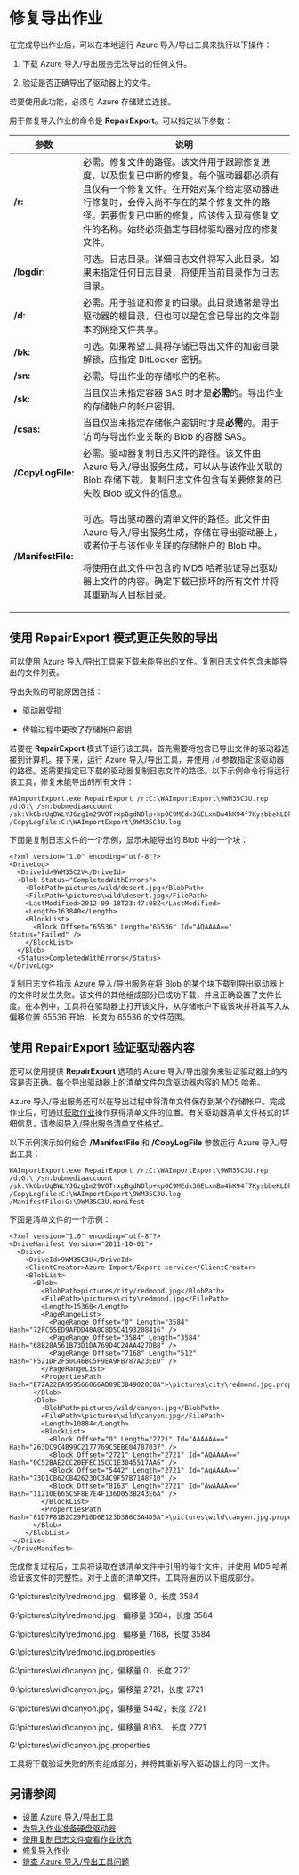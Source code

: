 <properties
    pageTitle="修复 Azure 导出作业 | Azure"
    description="了解如何使用 Azure 导入/导出服务修复已创建和运行的导出作业。"
    author="muralikk"
    manager="syadav"
    editor="tysonn"
    services="storage"
    documentationcenter="" />  

<tags
    ms.assetid="728e2a42-04ce-4be8-9375-e9e2bc6827a5"
    ms.service="storage"
    ms.workload="storage"
    ms.tgt_pltfrm="na"
    ms.devlang="na"
    ms.topic="article"
    ms.date="01/23/2017"
    wacn.date="03/20/2017"
    ms.author="muralikk" />  


# 修复导出作业
在完成导出作业后，可以在本地运行 Azure 导入/导出工具来执行以下操作：
  
1.  下载 Azure 导入/导出服务无法导出的任何文件。
  
2.  验证是否正确导出了驱动器上的文件。
  
若要使用此功能，必须与 Azure 存储建立连接。
  
用于修复导入作业的命令是 **RepairExport**。可以指定以下参数：
  
|参数|说明|  
|---------------|-----------------|  
|**/r:<RepairFile>**|必需。修复文件的路径。该文件用于跟踪修复进度，以及恢复已中断的修复。每个驱动器都必须有且仅有一个修复文件。在开始对某个给定驱动器进行修复时，会传入尚不存在的某个修复文件的路径。若要恢复已中断的修复，应该传入现有修复文件的名称。始终必须指定与目标驱动器对应的修复文件。|  
|**/logdir:<LogDirectory>**|可选。日志目录。详细日志文件将写入此目录。如果未指定任何日志目录，将使用当前目录作为日志目录。|  
|**/d:<TargetDirectory>**|必需。用于验证和修复的目录。此目录通常是导出驱动器的根目录，但也可以是包含已导出的文件副本的网络文件共享。|  
|**/bk:<BitLockerKey>**|可选。如果希望工具将存储已导出文件的加密目录解锁，应指定 BitLocker 密钥。|  
|**/sn:<StorageAccountName>**|必需。导出作业的存储帐户的名称。|  
|**/sk:<StorageAccountKey>**|当且仅当未指定容器 SAS 时才是**必需**的。导出作业的存储帐户的帐户密钥。|  
|**/csas:<ContainerSas>**|当且仅当未指定存储帐户密钥时才是**必需**的。用于访问与导出作业关联的 Blob 的容器 SAS。|  
|**/CopyLogFile:<DriveCopyLogFile>**|必需。驱动器复制日志文件的路径。该文件由 Azure 导入/导出服务生成，可以从与该作业关联的 Blob 存储下载。复制日志文件包含有关要修复的已失败 Blob 或文件的信息。|  
|**/ManifestFile:<DriveManifestFile>**|<p>可选。导出驱动器的清单文件的路径。此文件由 Azure 导入/导出服务生成，存储在导出驱动器上，或者位于与该作业关联的存储帐户的 Blob 中。</p><p> 将使用在此文件中包含的 MD5 哈希验证导出驱动器上文件的内容。确定下载已损坏的所有文件并将其重新写入目标目录。<p>|  
  
## 使用 RepairExport 模式更正失败的导出  
可以使用 Azure 导入/导出工具来下载未能导出的文件。复制日志文件包含未能导出的文件列表。
  
导出失败的可能原因包括：
  
-   驱动器受损
  
-   传输过程中更改了存储帐户密钥
  
若要在 **RepairExport** 模式下运行该工具，首先需要将包含已导出文件的驱动器连接到计算机。接下来，运行 Azure 导入/导出工具，并使用 `/d` 参数指定该驱动器的路径。还需要指定已下载的驱动器复制日志文件的路径。以下示例命令行将运行该工具，修复未能导出的所有文件：
  

	WAImportExport.exe RepairExport /r:C:\WAImportExport\9WM35C3U.rep /d:G:\ /sn:bobmediaaccount /sk:VkGbrUqBWLYJ6zg1m29VOTrxpBgdNOlp+kp0C9MEdx3GELxmBw4hK94f7KysbbeKLDksg7VoN1W/a5UuM2zNgQ== /CopyLogFile:C:\WAImportExport\9WM35C3U.log  

  
下面是复制日志文件的一个示例，显示未能导出的 Blob 中的一个块：
  

	<?xml version="1.0" encoding="utf-8"?>  
	<DriveLog>  
	  <DriveId>9WM35C2V</DriveId>  
	  <Blob Status="CompletedWithErrors">  
	    <BlobPath>pictures/wild/desert.jpg</BlobPath>  
	    <FilePath>\pictures\wild\desert.jpg</FilePath>  
	    <LastModified>2012-09-18T23:47:08Z</LastModified>  
	    <Length>163840</Length>  
	    <BlockList>  
	      <Block Offset="65536" Length="65536" Id="AQAAAA==" Status="Failed" />  
	    </BlockList>  
	  </Blob>  
	  <Status>CompletedWithErrors</Status>  
	</DriveLog>  

  
复制日志文件指示 Azure 导入/导出服务在将 Blob 的某个块下载到导出驱动器上的文件时发生失败。该文件的其他组成部分已成功下载，并且正确设置了文件长度。在本例中，工具将在驱动器上打开该文件，从存储帐户下载该块并将其写入从偏移位置 65536 开始、长度为 65536 的文件范围。
  
## 使用 RepairExport 验证驱动器内容  
还可以使用提供 **RepairExport** 选项的 Azure 导入/导出服务来验证驱动器上的内容是否正确。每个导出驱动器上的清单文件包含驱动器内容的 MD5 哈希。
  
Azure 导入/导出服务还可以在导出过程中将清单文件保存到某个存储帐户。完成作业后，可通过[获取作业](https://docs.microsoft.com/rest/api/storageimportexport/jobs#Jobs_CreateOrUpdate)操作获得清单文件的位置。有关驱动器清单文件格式的详细信息，请参阅[导入/导出服务清单文件格式](/documentation/articles/storage-import-export-file-format-metadata-and-properties/)。
  
以下示例演示如何结合 **/ManifestFile** 和 **/CopyLogFile** 参数运行 Azure 导入/导出工具：
  

	WAImportExport.exe RepairExport /r:C:\WAImportExport\9WM35C3U.rep /d:G:\ /sn:bobmediaaccount /sk:VkGbrUqBWLYJ6zg1m29VOTrxpBgdNOlp+kp0C9MEdx3GELxmBw4hK94f7KysbbeKLDksg7VoN1W/a5UuM2zNgQ== /CopyLogFile:C:\WAImportExport\9WM35C3U.log /ManifestFile:G:\9WM35C3U.manifest  

  
下面是清单文件的一个示例：
  

	<?xml version="1.0" encoding="utf-8"?>  
	<DriveManifest Version="2011-10-01">  
	  <Drive>  
	    <DriveId>9WM35C3U</DriveId>  
	    <ClientCreator>Azure Import/Export service</ClientCreator>  
	    <BlobList>
	      <Blob>  
	        <BlobPath>pictures/city/redmond.jpg</BlobPath>  
	        <FilePath>\pictures\city\redmond.jpg</FilePath>  
	        <Length>15360</Length>  
	        <PageRangeList>  
	          <PageRange Offset="0" Length="3584" Hash="72FC55ED9AFDD40A0C8D5C4193208416" />  
	          <PageRange Offset="3584" Length="3584" Hash="68B28A561B73D1DA769D4C24AA427DB8" />  
	          <PageRange Offset="7168" Length="512" Hash="F521DF2F50C46BC5F9EA9FB787A23EED" />  
	        </PageRangeList>  
	        <PropertiesPath Hash="E72A22EA959566066AD89E3B49020C0A">\pictures\city\redmond.jpg.properties</PropertiesPath>  
	      </Blob>  
	      <Blob>  
	        <BlobPath>pictures/wild/canyon.jpg</BlobPath>  
	        <FilePath>\pictures\wild\canyon.jpg</FilePath>  
	        <Length>10884</Length>  
	        <BlockList>  
	          <Block Offset="0" Length="2721" Id="AAAAAA==" Hash="263DC9C4B99C2177769C5EBE04787037" />  
	          <Block Offset="2721" Length="2721" Id="AQAAAA==" Hash="0C52BAE2CC20EFEC15CC1E3045517AA6" />  
	          <Block Offset="5442" Length="2721" Id="AgAAAA==" Hash="73D1CB62CB426230C34C9F57B7148F10" />  
	          <Block Offset="8163" Length="2721" Id="AwAAAA==" Hash="11210E665C5F8E7E4F136D053B243E6A" />  
	        </BlockList>  
	        <PropertiesPath Hash="81D7F81B2C29F10D6E123D386C3A4D5A">\pictures\wild\canyon.jpg.properties</PropertiesPath>  
	      </Blob> 
	    </BlobList>  
	 </Drive>  
	</DriveManifest>  

  
完成修复过程后，工具将读取在该清单文件中引用的每个文件，并使用 MD5 哈希验证该文件的完整性。对于上面的清单文件，工具将遍历以下组成部分。
  
G:\\pictures\\city\\redmond.jpg，偏移量 0，长度 3584
  
G:\\pictures\\city\\redmond.jpg，偏移量 3584，长度 3584
  
G:\\pictures\\city\\redmond.jpg，偏移量 7168，长度 3584
  
G:\\pictures\\city\\redmond.jpg.properties
  
G:\\pictures\\wild\\canyon.jpg，偏移量 0，长度 2721
  
G:\\pictures\\wild\\canyon.jpg，偏移量 2721，长度 2721
  
G:\\pictures\\wild\\canyon.jpg，偏移量 5442，长度 2721
  
G:\\pictures\\wild\\canyon.jpg，偏移量 8163、 长度 2721
  
G:\\pictures\\wild\\canyon.jpg.properties
  
工具将下载验证失败的所有组成部分，并将其重新写入驱动器上的同一文件。
  
## 另请参阅  
- [设置 Azure 导入/导出工具](/documentation/articles/storage-import-export-tool-setup-v1/)
- [为导入作业准备硬盘驱动器](/documentation/articles/storage-import-export-tool-preparing-hard-drives-import-v1/)
- [使用复制日志文件查看作业状态](/documentation/articles/storage-import-export-tool-reviewing-job-status-v1/)
- [修复导入作业](/documentation/articles/storage-import-export-tool-repairing-an-import-job-v1/)
- [排查 Azure 导入/导出工具问题](/documentation/articles/storage-import-export-tool-troubleshooting-v1/)

<!---HONumber=Mooncake_0313_2017-->